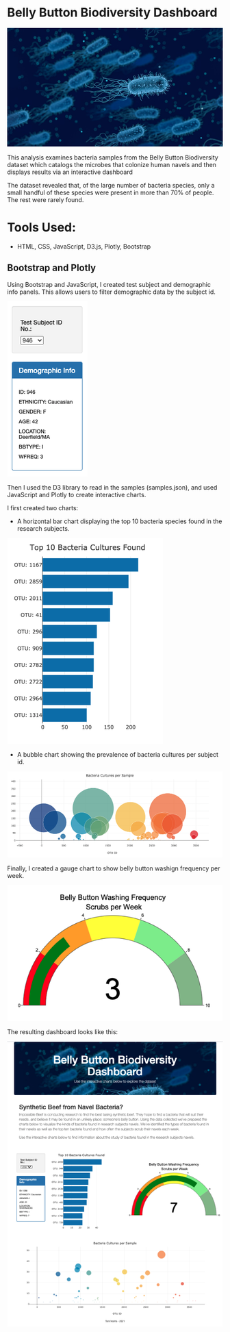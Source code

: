 
# Belly Button Biodiversity Dashboard

<img src="https://github.com/tn64/Belly-Button-Biodiversity/blob/main/static/images/Bacteria.png">

This analysis examines bacteria samples from the Belly Button Biodiversity dataset which catalogs the microbes that colonize human navels and then  displays results via an interactive dashboard 

The dataset revealed that, of the large number of bacteria species, only a small handful of these species were present in more than 70% of people. The rest were rarely found.

# Tools Used:
- HTML, CSS, JavaScript, D3.js, Plotly, Bootstrap

## Bootstrap and Plotly
Using Bootstrap and JavaScript, I created test subject and demographic info panels. This allows users to filter demographic data by the subject id.

<img src="https://github.com/tn64/Belly-Button-Biodiversity/blob/main/static/images/Panels.png"><br>

Then I used the D3 library to read in the samples (samples.json), and used JavaScript and Plotly to create interactive charts.

I first created two charts:
- A horizontal bar chart displaying the top 10 bacteria species found in the research subjects.

<img src="https://github.com/tn64/Belly-Button-Biodiversity/blob/main/static/images/bar_chart.png"><br>

- A bubble chart showing the prevalence of bacteria cultures per subject id.

<img src="https://github.com/tn64/Belly-Button-Biodiversity/blob/main/static/images/bubble_chart.png"><br>

Finally, I created a gauge chart to show belly button washign frequency per week.

<img src="https://github.com/tn64/Belly-Button-Biodiversity/blob/main/static/images/gauge_chart.png"><br>

The resulting dashboard looks like this:

<img src="https://github.com/tn64/Belly-Button-Biodiversity/blob/main/static/images/page.png"><br>



